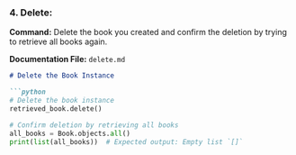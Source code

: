 ### 4. **Delete:**

**Command:** Delete the book you created and confirm the deletion by trying to retrieve all books again.

**Documentation File:** `delete.md`

```markdown
# Delete the Book Instance

```python
# Delete the book instance
retrieved_book.delete()

# Confirm deletion by retrieving all books
all_books = Book.objects.all()
print(list(all_books))  # Expected output: Empty list `[]`
